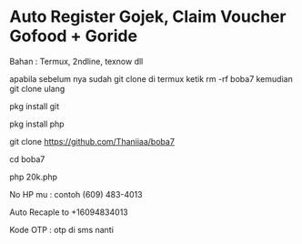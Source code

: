 # Auto Register Gojek, Claim Voucher Gofood + Goride

Bahan : Termux, 2ndline, texnow dll

apabila sebelum nya sudah git clone di termux ketik rm -rf boba7 kemudian git clone ulang

pkg install git

pkg install php

git clone https://github.com/Thaniiaa/boba7

cd boba7

php 20k.php

No HP mu : contoh (609) 483-4013

Auto Recaple to +16094834013

Kode OTP : otp di sms nanti
